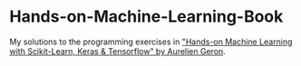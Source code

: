# Hands-on-Machine-Learning-Book

My solutions to the programming exercises in ["Hands-on Machine Learning with Scikit-Learn, Keras & Tensorflow" by Aurelien Geron](https://www.oreilly.com/library/view/hands-on-machine-learning/9781492032632/).
